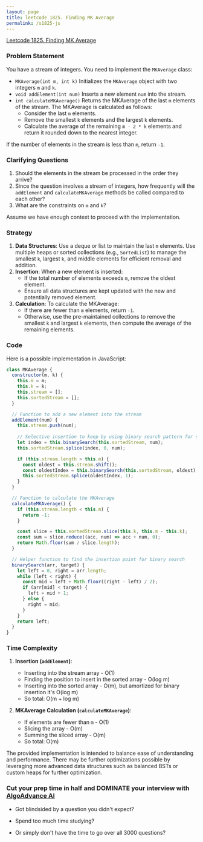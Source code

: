 ```yaml
---
layout: page
title: leetcode 1825. Finding MK Average
permalink: /s1825-js
---
```

[Leetcode 1825. Finding MK Average](https://algoadvance.github.io/algoadvance/l1825)
### Problem Statement
You have a stream of integers. You need to implement the `MKAverage` class:

- `MKAverage(int m, int k)` Initializes the `MKAverage` object with two integers `m` and `k`.
- `void addElement(int num)` Inserts a new element `num` into the stream.
- `int calculateMKAverage()` Returns the MKAverage of the last `m` elements of the stream. The MKAverage is calculated as follows:
  - Consider the last `m` elements.
  - Remove the smallest `k` elements and the largest `k` elements.
  - Calculate the average of the remaining `m - 2 * k` elements and return it rounded down to the nearest integer.

If the number of elements in the stream is less than `m`, return `-1`.

### Clarifying Questions
1. Should the elements in the stream be processed in the order they arrive?
2. Since the question involves a stream of integers, how frequently will the `addElement` and `calculateMKAverage` methods be called compared to each other?
3. What are the constraints on `m` and `k`?

Assume we have enough context to proceed with the implementation.

### Strategy

1. **Data Structures**: Use a deque or list to maintain the last `m` elements. Use multiple heaps or sorted collections (e.g., `SortedList`) to manage the smallest `k`, largest `k`, and middle elements for efficient removal and addition.
2. **Insertion**: When a new element is inserted:
   - If the total number of elements exceeds `m`, remove the oldest element.
   - Ensure all data structures are kept updated with the new and potentially removed element.
3. **Calculation**: To calculate the MKAverage:
   - If there are fewer than `m` elements, return `-1`.
   - Otherwise, use the pre-maintained collections to remove the smallest `k` and largest `k` elements, then compute the average of the remaining elements.

### Code

Here is a possible implementation in JavaScript:

```javascript
class MKAverage {
  constructor(m, k) {
    this.m = m;
    this.k = k;
    this.stream = [];
    this.sortedStream = [];
  }

  // Function to add a new element into the stream
  addElement(num) {
    this.stream.push(num);
    
    // Selective insertion to keep by using binary search pattern for sorted array
    let index = this.binarySearch(this.sortedStream, num);
    this.sortedStream.splice(index, 0, num);

    if (this.stream.length > this.m) {
      const oldest = this.stream.shift();
      const oldestIndex = this.binarySearch(this.sortedStream, oldest);
      this.sortedStream.splice(oldestIndex, 1);
    }
  }

  // Function to calculate the MKAverage
  calculateMKAverage() {
    if (this.stream.length < this.m) {
      return -1;
    }

    const slice = this.sortedStream.slice(this.k, this.m - this.k);
    const sum = slice.reduce((acc, num) => acc + num, 0);
    return Math.floor(sum / slice.length);
  }

  // Helper function to find the insertion point for binary search
  binarySearch(arr, target) {
    let left = 0, right = arr.length;
    while (left < right) {
      const mid = left + Math.floor((right - left) / 2);
      if (arr[mid] < target) {
        left = mid + 1;
      } else {
        right = mid;
      }
    }
    return left;
  }
}
```

### Time Complexity
1. **Insertion (`addElement`)**: 
   - Inserting into the stream array - O(1)
   - Finding the position to insert in the sorted array - O(log m)
   - Inserting into the sorted array - O(m), but amortized for binary insertion it's O(log m)
   - So total: O(m + log m)

2. **MKAverage Calculation (`calculateMKAverage`)**:
   - If elements are fewer than `m` - O(1)
   - Slicing the array - O(m)
   - Summing the sliced array - O(m)
   - So total: O(m)

The provided implementation is intended to balance ease of understanding and performance. There may be further optimizations possible by leveraging more advanced data structures such as balanced BSTs or custom heaps for further optimization.


### Cut your prep time in half and DOMINATE your interview with [AlgoAdvance AI](https://algoAdvance.com)

- Got blindsided by a question you didn't expect?

- Spend too much time studying?

- Or simply don't have the time to go over all 3000 questions?

